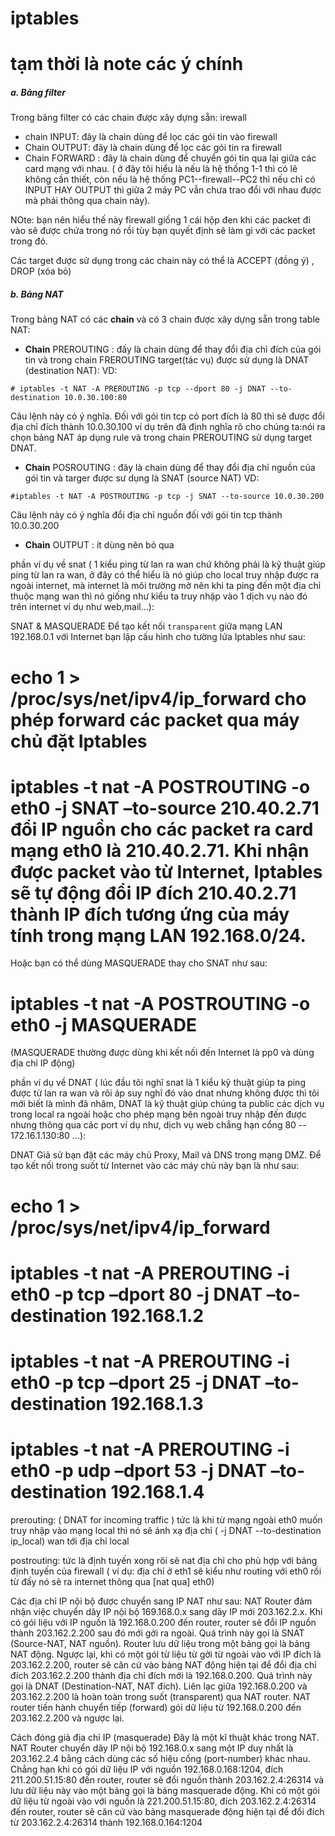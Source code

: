 # iptables
# tạm thời là note các ý chính


##### a. Bảng filter

Trong bảng filter có các chain được xây dựng sẵn:
irewall
-  chain INPUT: đây là chain dùng để lọc các gói tin vào firewall
- Chain OUTPUT: đây là chain dùng để lọc các gói tin ra firewall
- Chain FORWARD : đây là chain dùng để chuyển gói tin qua lại giữa các card mạng với nhau. ( ở đây tôi hiểu là nếu là hệ thống 1-1 thì có lẽ không cần thiết, còn nếu là hệ thống  PC1--firewall--PC2 thì nếu chỉ có INPUT HAY OUTPUT thì giữa 2 máy PC vẫn chưa trao đổi với nhau được mà phải thông qua chain này).

NOte: bạn nên hiểu thế này firewall giống 1 cái hộp đen khi các packet đi vào sẽ được chứa trong nó rồi tùy bạn quyết định sẽ làm gì với các packet trong đó. 

Các target được sử dụng trong các chain này có thể là ACCEPT (đồng ý) , DROP (xóa bỏ)



##### b. Bảng NAT
Trong bảng NAT có các **chain** và có 3 chain được xây dựng sẵn trong table NAT:
- **Chain** PREROUTING : đấy là chain dùng để thay đổi địa chỉ đích của gói tin và trong chain FREROUTING target(tác vụ) được sử dụng là DNAT (destination NAT):
VD:
```
# iptables -t NAT -A PREROUTING -p tcp --dport 80 -j DNAT --to-destination 10.0.30.100:80
```
Câu lệnh này có ý nghĩa. Đối với gói tin tcp có port đích là 80 thì sẽ được đổi địa chỉ đích thành 10.0.30.100
ví dụ trên đã định nghĩa rõ cho chúng ta:nói ra chọn bảng NAT áp dụng rule và trong chain PREROUTING sử dụng target DNAT.

- **Chain** POSROUTING : đây là chain dùng để thay đổi địa chỉ nguồn của gói tin và targer được sư dụng là SNAT (source NAT) 
VD:
```
#iptables -t NAT -A POSTROUTING -p tcp -j SNAT --to-source 10.0.30.200
```
Câu lệnh này có ý nghĩa đổi địa chỉ nguồn đối với gói tin tcp thành 10.0.30.200

- **Chain** OUTPUT : ít dùng nên bỏ qua












phần ví dụ về snat ( 1 kiểu ping từ lan ra wan chứ không phải là kỹ thuật giúp ping từ lan ra wan, ở đây có thể hiểu là nó giúp cho local truy nhập được ra ngoài internet, mà internet là môi trường mở nên khi ta ping đến một địa chỉ thuộc mạng wan thì nó giống như kiểu ta truy nhập vào 1 dịch vụ nào đó trên internet ví dụ như web,mail...):

SNAT & MASQUERADE
Để tạo kết nối `transparent` giữa mạng LAN 192.168.0.1 với Internet bạn lập cấu hình cho tường lửa Iptables như sau:
# echo 1 > /proc/sys/net/ipv4/ip_forward cho phép forward các packet qua máy chủ đặt Iptables
# iptables -t nat -A POSTROUTING -o eth0 -j SNAT –to-source 210.40.2.71 đổi IP nguồn cho các packet ra card mạng eth0 là 210.40.2.71. Khi nhận được packet vào từ Internet, Iptables sẽ tự động đổi IP đích 210.40.2.71 thành IP đích tương ứng của máy tính trong mạng LAN 192.168.0/24.
Hoặc bạn có thể dùng MASQUERADE thay cho SNAT như sau:
# iptables -t nat -A POSTROUTING -o eth0 -j MASQUERADE
(MASQUERADE thường được dùng khi kết nối đến Internet là pp0 và dùng địa chỉ IP động)

phần ví dụ về DNAT ( lúc đầu tôi nghĩ snat là 1 kiểu kỹ thuật giúp ta ping được từ lan ra wan và rôi áp suy nghĩ đó vào dnat nhưng không được thì tôi mới biết là mình đã nhâm, DNAT là kỹ thuật giúp chúng ta public các dịch vụ trong local ra ngoài hoặc cho phép mạng bên ngoài truy nhập đến được nhưng thông qua các port ví dụ như, dịch vụ web chẳng hạn cổng 80 -- 172.16.1.130:80 ...):

DNAT
Giả sử bạn đặt các máy chủ Proxy, Mail và DNS trong mạng DMZ. Để tạo kết nối trong suốt từ Internet vào các máy chủ này bạn là như sau:
# echo 1 > /proc/sys/net/ipv4/ip_forward
# iptables -t nat -A PREROUTING -i eth0 -p tcp –dport 80 -j DNAT –to-destination 192.168.1.2
# iptables -t nat -A PREROUTING -i eth0 -p tcp –dport 25 -j DNAT –to-destination 192.168.1.3
# iptables -t nat -A PREROUTING -i eth0 -p udp –dport 53 -j DNAT –to-destination 192.168.1.4

prerouting: ( DNAT for incoming traffic ) tức là khi từ mạng ngoài eth0 muốn truy nhập vào mạng local thì nó sẽ ánh xạ địa chỉ ( -j DNAT --to-destination ip_local) wan tới địa chỉ local

postrouting: tức là định tuyến xong rôi sẽ nat địa chỉ cho phù hợp với bảng định tuyến của firewall ( ví dụ: địa chỉ ở eth1 sẽ kiểu như routing với eth0 rồi từ đấy nó sẽ ra internet thông qua [nat qua] eth0)


Các địa chỉ IP nội bộ được chuyển sang IP NAT như sau:
NAT Router đảm nhận việc chuyển dãy IP nội bộ 169.168.0.x sang dãy IP mới 203.162.2.x. Khi có gói liệu với IP nguồn là 192.168.0.200 đến router, router sẽ đổi IP nguồn thành 203.162.2.200 sau đó mới gởi ra ngoài. Quá trình này gọi là SNAT (Source-NAT, NAT nguồn). Router lưu dữ liệu trong một bảng gọi là bảng NAT động. Ngược lại, khi có một gói từ liệu từ gởi từ ngoài vào với IP đích là 203.162.2.200, router sẽ căn cứ vào bảng NAT động hiện tại để đổi địa chỉ đích 203.162.2.200 thành địa chỉ đích mới là 192.168.0.200. Quá trình này gọi là DNAT (Destination-NAT, NAT đích). Liên lạc giữa 192.168.0.200 và 203.162.2.200 là hoàn toàn trong suốt (transparent) qua NAT router. NAT router tiến hành chuyển tiếp (forward) gói dữ liệu từ 192.168.0.200 đến 203.162.2.200 và ngược lại.

Cách đóng giả địa chỉ IP (masquerade)
Đây là một kĩ thuật khác trong NAT.
NAT Router chuyển dãy IP nội bộ 192.168.0.x sang một IP duy nhất là 203.162.2.4 bằng cách dùng các số hiệu cổng (port-number) khác nhau. Chẳng hạn khi có gói dữ liệu IP với nguồn 192.168.0.168:1204, đích 211.200.51.15:80 đến router, router sẽ đổi nguồn thành 203.162.2.4:26314 và lưu dữ liệu này vào một bảng gọi là bảng masquerade động. Khi có một gói dữ liệu từ ngoài vào với nguồn là 221.200.51.15:80, đích 203.162.2.4:26314 đến router, router sẽ căn cứ vào bảng masquerade động hiện tại để đổi đích từ 203.162.2.4:26314 thành 192.168.0.164:1204


